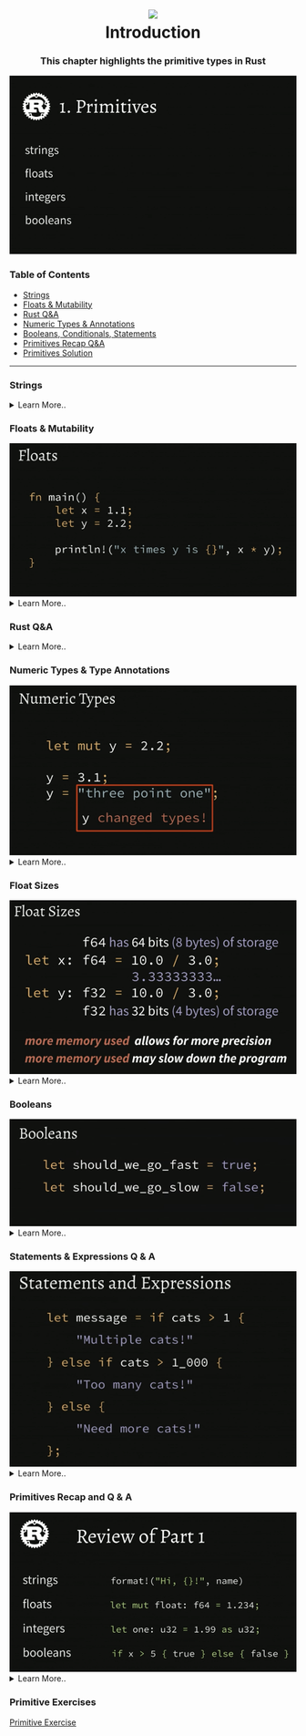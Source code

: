 <h1 align="center"><img style="width: 100px;" src="https://external-content.duckduckgo.com/iu/?u=https%3A%2F%2Fwww.freecodecamp.org%2Fnews%2Fcontent%2Fimages%2F2021%2F01%2Frust-mascot.png&f=1&nofb=1&ipt=49a62143c3bb2d19d7862d393b87d3523cc07ab93607ba75d762567ef73c7177" /> </br> Introduction </h1>

<h3 align="center">This chapter highlights the primitive types in Rust </h3>

<img src="../assets/primitives.png" />

###  Table of Contents
  - [Strings](#strings)
  - [Floats & Mutability](#floats-mutability)
  - [Rust Q&A](#rust-q-a)
  - [Numeric Types & Annotations](#numeric-types-annotations)
  - [Booleans, Conditionals, Statements](#booleans-conditionals-statements)
  - [Primitives Recap Q&A](#primitives-recap-q-a)
  - [Primitives Solution](#primitives-solution)

---

### Strings

<details>
  <summary>Learn More..</summary>

  - **Hello World!**
    - below shows how to declare a program in rust, starts with the main function (similar to go or java)
    - main does not take any arguments
    - the below example uses rust print statement `println!` and passes in a string to be printed to the console
    - you would put the main function in a file named `app.rs` .rs is rusts file extension

    ```rust
        fn main() {
            println!("Hello, World!");
        }
    ```

    - to run a rust program we use `rustc`
      - from the root dir of the program run `rustc app.rs` (rustc and the file name to run)
      - this will compile our code and produce a binary file which is something like
        - `app.exe` on windows
        - `app` on mac and linux

    - *macros*
      - since this course will not cover macros, here is a brief
        - in the above example, notice the `!` after the println, this denotes println is a macro (different from the `main()` function)
        - a macro in Rust is a way to do something like a function call, where instead a macro does some code transformation (it is a way to **wrap** the code we write with some *abstracted* rust code kind of like a decorater in python or java with one key difference)
          - Rust has `0 cost abstractions` due to how the compiler handles rust code, so using macros does not add memory or usage to our programs
          - all abstractions `macros` included are compiled down to one set of code as if our program wrote the macro itself so in the `app.exe` the macro does not exist only the code it transformed into
        - you can define your own macros in rust
        - the way to tell the difference between a function and a macro is with the `!`

     - *comments*
       - comments in rust can be written similar to go etc, with a // in front of some text

       ```rs
        fn main() {
            // this is a comment in rust
        }
       ```
     - *crates*
       - crates are rust packages, similar to an npm package in javascript
         - visit [crates.io](https://crates.io) to search for all available rust packages

  - **String Interpolation**
    - This is not a built in as a language feature like python or ruby
    - In Rust, the below example the curly braces are substituted with the values passed in the same place as arguments i.e the first curly braced is replaced with the string `greeting` since it is the first argument after the interpolation string
    - `println!` supports this as apart of its implementation as well as other ways, string interpolation is not supported across any string in Rust
      - `format!` is another way to do string interpolation
        - the second code example shows format in use
        - *Whats the difference between `println` and `format`?*
          - println will always print the string to the console
          - format will return a string, so format can be used to compose together different strings that are returnable in your program like in a function or to a client

    ```rs
        fn main () {
          let greeting = "Hello";
          let subject = "World";

          printin!("{｝，{}!"，greeting, subject)；
        }
    ```

    ```rs
      let subject = "World";
      let greeting = format!("Hello, {}!", subject)
    ```

    - *panic*
      - Panic also supports string interpolation
      - the below example shows a program that puts the crash reason inside a panic message
        - *What is panic used for?*
          - panic is used when you want to end the program, "We are done I can no longer run the program quit/kill the program"
          - in the below example since the panic runs before the last println, the println statement wouldnt actually run since the app will quit at panic
          - panic is not usually used in production applications
            - if familiar with go, panic works the same here
      ```rs
        fn main () {
            let crash_reason = "Server wanted a nap.";

            panic!("I crashed! {}", crash_reason) ;

            println! ("This will never get run.");
        }
      ```

</details>

### Floats & Mutability

<img src="../assets/floats-mut.png" />

<details>
  <summary>Learn More..</summary>

  - **Floats**
    - *String interpolation*
      - string interpolation works not only with string but floats/numbers as well
      - The below example will take the operation in the first argument after the string interp. and substitute the curly braces with the value from the operation

    ```rs
     fn main() {
        let x = 1.1;
        let y = 2.2;

        println!("x times y is {}", x * y)
     }
    ```
    - *output*
      - `x times y is 2.4200000000004`
        - In Rust, when performing a numerical operation this is an example of the result, traditional IEEE `binary floating-point type`
          - this is because binary floats are very fast to get the expected answer while decimal math would come at a significant performance cost since this requires more overhead for a cpu to process
          - full reference from rust docs [Numeric Types](https://doc.rust-lang.org/reference/types/numeric.html?highlight=IEEE#floating-point-typesl)

  - **Mutability**
   - variables are immutable by default in Rust
   - in the below example this could be valid javascript code, where assign x to 1.1 and reassign it to 2.2
     - in Rust this would result in a compiler error

     <img src="../assets/can-not-assign-mut.png" />

     - `let` works similarly to const, once a value is assigned to a variable with the let keyword it is not reassignable or in rust it is known as `immutable` variable
       - let in rust means both const and immutable
         - this means you can not reassign to it OR mutate any data within the value itself

    ```rs
    let x = 1.1;

    x = 2.2;
    ```

    - to make x mutable, the below code shows how rust handles this behavior
      - using the `mut` keyword, rust allows for changes to the variable and content/structure changes where a specifiic value needs to change

    ```rs
    let mut x = 1.1;
    x = 2.2;
    ```
</details>


### Rust Q&A

<details>
  <summary>Learn More..</summary>

  - *What benefits are there for macros over functions?*
    - mainly a matter of convenience, they let you do more things than functions do
      - a function gets an argument and thats all they get to work with
      - in a macro you can pass as many arguments as you want, regular functions require a defined fixed set of arguments
      - macros can not be passed around
  - *Are there performance differences between macros and functions?*
   - Yes at compile time no at run time
    - macros are slower to run at compile time because macros get expanded into a series of function calls but its no different than if you had written the function calls by hand during run time
    - macros are one of the things that can make the compile time slower in rust
  - *So using less macros would make it compile faster?*
   - Yes but this is not a common remediation
     - unless you are using alot of macros they tend not to be a real culprit of slower compilations

  - *What is the point of immutable variables?*
    - the point of immutable variables is good programming practice to default to immutability since they are less error prone
      - i.e if you dont intend to reassign a var, defining with let ensures no where in the code can x be reassigned un intentionally since the compiler will catch a mutation to an immutable item

  - *What is the dyn keyword?*
    - Rust is a statically typed language but there is a `dyn` keyword
     - relatively advanced use case
     - does not exactly work based on first thought of dynamic vs static typings

</details>

### Numeric Types & Type Annotations

<img src="../assets/numerics-annotations.png" />

<details>
  <summary>Learn More..</summary>

  - **Numeric Types**
    - In Rust, although variables can be made mutable with the `mut` keyword, the types will still remain 'immutable'
    - The below snippet shows a mutable var created with a numerical type assigned to it
      - it is then reassigned to a new numerical type (this is ok in rust)
      - it is then reassigned to a string type (this will cause a compiler error)

  ```rs
    let mut y = 2.2;

    y = 3.1;
    y = "three point one";
  ```

  - **Type annotations**
    - type annotations in rust are ways to explicity set the type for variables.
    - Rust does not require you to annotate the types to variables when using let
      - similar to go Rust is able to do type inference and can see, using the below example, x is a float and y is a float
    - in more advanced scenarios Rust compiler may enforce type annotation if the type is harder to infer about
      - the compiler will never miss or get an inferred type wrong if not annotated.. the worst case scenarios are it infers the type or does not compile and enforce type annotation


    ```rs
     fn main() {
        let x: f64 = 1.1; // f64 is a 64 bit floating point number
        let y = 2.2;

        println!("x times y is {}", x * y);
     }
    ```

    - *declaring our first function*
      - when defining functions you are required to use type annotations, in the example below the function parameters are annotated as well as the function return type
       - x is a 64 bit float
       - y is a 64 bit float
       - multiply_both returns a 64 bit float
         - return types are annotated using the `-> type` after the parameter block
      - if your function doesn't return anything you can leave the return type empty (no need for things like void etc.)

      ```rs
      fn main() {
        let answer = multiply_both(1.1, 2.2);
        println!("1.1 x 2.2 = ", answer);
            // ! means println is a macro, not a function
      }

      fn multiply_both(x: f64, y: f64) -> f64 {
        return x * y;
      }
      ```

    - *Is there a way to trick the rust compiler by saying something has the type obj or any to mutate the type?*
       - no, Rust does not have an `any` type or `obj`
       - having collections that contain multiple types is possible using `enums` which is covered in a future section
</details>


### Float Sizes

<img src="../assets/float-sizes.png" />


<details>
  <summary>Learn More..</summary>

  - There are two float sizes `f64` & `f32`
    - There are trade offs to using one vs the other
    - f64 can be better for calculation where precision is really important since it registers numbers at a higher bit count or 8 bytes of storage
    - f32 only has 32 bits (4 bytes) of storage, making it more memory efficient but not as accurate
  - *Why not always use f64 since it is more precise?*
    - more memory used allows for more precision
    - more memory used may slow down the program
    - I.e if you are writing a game engine and it needs to calculate millions of coordinates it starts to make a difference with how much memory you are using and cause real performance issue if using f64 everywhere instead of choosing when to use f64 where precision is needed and f32 i.e where it is not

  ```rs
  let x: f64 = 10.1 / 3.0; // f64 is a 64 bit float
  let y: f32 = 10.0 / 3.0; // f32 is a 32 bit float
  ```

  *Integers*
    - Integers are also a numerical type, the same as floats, without the decimal point (whole number, 0 or negative number)
    - Integers also have differet sizes
    - Rust has `number literals` that allow you to use different syntax when writing numbers
      - `1_000` is the same as `1,000` in rust

    ```rs
     let ninety = 90;
     let negative_five = -5;
     let one_thousand = 1_000;
     let exactly_three = 10 / 3; // this returns a whole number 3 not 3.33
     let this_will_panic = 5 / 0; // dividing by zero will cause the program to quit
    ```

  *Integer Sizes*
    *Signed Integers*
    - There are multiple integer sizes as small as `i8` (1 byte) `i128`
    - each size has a set of numbers they support
      - i8 8 bits (1 byte) -> -128 to 127
      - i16 16 bits (2 bytes) -> -32,768 to 32,767
      - i32 32 bits (4 bytes) ...
      - i64 64 bits (8 bytes)
      - i128 128 bits (16 bytes)

    *Unsigned Integers*
    - There are multiple unsigned integer sizes
    - the lowest value you can have in an unsigned integer is 0 (all positive numbers)

      - u8 -> 0-255
      - u16 -> 0-65,535
      - u32 -> 0-4,294,967,295
      - u64 -> 0-18,446,744,709,551,615
      - u128 -> 0-170...undecillion

    *What is the difference between signed and unsigned integers?*
     - signed integers have a larger range of possible numbers from negative to positive numbers
     - unsigned integers have a smaller range of possible numbers with only positive numbers being assignable to a type u<size>

   - uints are more commonly used in rust

   *char*
     - a `u32` that's been Unicode validated

  *Converting numbers with as*

    - In the below example is a function that multiplies to arguments passed in, one a 64 bit int the other an unsigned 8 bit int and the function returns a 64 bit in
    - By default those are incompatible
    - Rust uses the `as` keyword to convert one numericaly value type to another
    - if this function was run as `return x * y` we get a compiler error
    - it is commonplace to use as on the larger numerical type since it can handle more data making it more flexible than the smaller numerical type, this is shown in the example below
    - this can be used to convert between ints and floats

  ```rs
    fn multiply(x: i64, y: u8) -> i64 {
        return x * (y as i64);
    }

    fn divide(x: i32, y: u16) -> f64 {
        return x as f64 / y as f64;
    }
  ```

</details>

### Booleans

<img src="../assets/bool.png" />

<details>
  <summary>Learn More..</summary>

  - Rust has 2 boolean type
    - true
    - false
  - Behind the scenes booleans are just u8s, which means you can use `as` to convert a boolean to a u8
    - *true as u8* - evaluates to 1 at runtime
    - *false as u8* - evaluates to 0 at runtime

  ```rs
    let should_we_go_fast = true;
    let should_we_go_slow = false;

    1 == 2 // evaluates to false
  ```

  - *Comparisons*
    - `==` is used to compare two values
      - this is known as a structural equality, meaning if you take two structures or collections and compare them rust will compare all of the contents of the collections
      - this is different from reference equality in some other languages
      - double equals is the only equals in rust, no triple equal etc.

  - *Conditionals*
    - conditionals in rust do not require you wrap them paranthesis
    - conditional logic in rust must be wrapped in curly braces
    - the if must be a boolean, there are no truthy statements in rust
    - else if is also supported in rust

  ```rs
  if cat > 1 {
    println!("Multiple cats!");
  } else {
    println!("Need more cats!");
  }

   if cat > 1 {
    println!("Multiple cats!");
  } else if cats > 1_000 {
    println!("Too  many cats!");
  }
  ```

    - *Statements and Expressions*
      - An **expression** in rust is something that evaluates to a value
        - `cats > 1_0000` this will evaluate to either true or false (a value)
        - this also breaks down to sub expressions
          - `cat` is an expression and `1_0000` is an expression and they come together to make an expression

      - A **statement** in rust does not evaluate to a value
        - `println!("Multiple Cats");`
        - statements will typically end with a semicolon

    - *Why does this distinction matter?*
     - In some cases the rust compiler gives you conveniences when you choose an expression over a statement
     - In the below example, if we compare this to javascript, the return statement is needed
     - In rust as long as the expression `x*y` is what you want to return the return statement is not required
       - the compiler will infer that this should be returned
       - In rust if a function ends with an expression rather than a statement, the function will automatically return the expression
       - this only works without a ;, adding a semicolon to an expression in rust tells the compiler this line is a statement
       - to get the return without the return keyword leave out the return and the semicolon

     ```rs
     fn multiply_both(x: f64, y: f64 -> f64 {
        return x*y
     }
     ```

    - *Expression vs Statements apply to conditionals too!*
      - instead of using print statements like the above, removing the println and semicolons we can return the strings themselves and create something similar to a ternary in javascript
      - the below example based on the condition, we store the string in message
        - *note*
          - the semicolon at the end of the entire statement is required since let is a statement

    ```rs
        let message = if cat > 1 {
         "Multiple cats!"
        } else if cats > 1_000 {
          "Too many cats!"
        } else {
          "Need more cats!"
        };
    ```
</details>

### Statements & Expressions Q & A

<img src="../assets/statements-q-a-.png" />

<details>
  <summary>Learn More..</summary>

  - *If a function contains more than one expression can we utilize the expression return?*
    - the rule is you can have as many statements in a row, with only one expression at the end
    - multiple expressions will result in a compiler error
  - *For early returns can expression returns be utilized?*
    - no for early returns use the return keyword
  - Type errors occur when comparing the string foo is greater than 1, no cross comparison types

  - *Rust does not have a concept of none, null, nil, undefined*
</details>


### Primitives Recap and Q & A

<img src="../assets/recap-prim.png" />

<details>
  <summary>Learn More..</summary>

  - *What is the difference between traits and macros?*
    - traits and macros have nothing to do with eachother
       - traits
         - similar to classes or interfaces, adds code reuse and flexibility
       - macros
         - something that happens at compile time, rust executes some logic inside the macro which expands it into a serious of other function call i.e `format!` `println!`

   - *When using `y as i64` to convert to a new i64 value does rust copy that i64 to a new i64 in memory?*
     - yes, it has to since whatever the numerical type in assigned to y is being converted to will be a new size
     - although this is the process it is trivially fast to convert and use `as`
</details>


### Primitive Exercises

[Primitive Exercise](../chapter-exercises/part1/)
